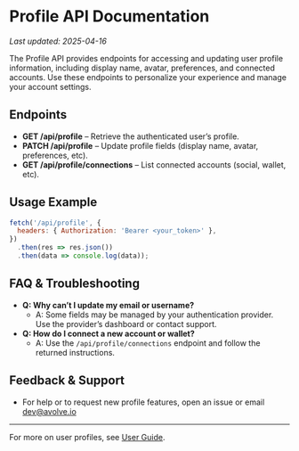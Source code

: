 # Profile API Documentation

_Last updated: 2025-04-16_

The Profile API provides endpoints for accessing and updating user profile information, including display name, avatar, preferences, and connected accounts. Use these endpoints to personalize your experience and manage your account settings.

## Endpoints

- **GET /api/profile** – Retrieve the authenticated user’s profile.
- **PATCH /api/profile** – Update profile fields (display name, avatar, preferences, etc).
- **GET /api/profile/connections** – List connected accounts (social, wallet, etc).

## Usage Example

```js
fetch('/api/profile', {
  headers: { Authorization: 'Bearer <your_token>' },
})
  .then(res => res.json())
  .then(data => console.log(data));
```

## FAQ & Troubleshooting

- **Q: Why can’t I update my email or username?**
  - A: Some fields may be managed by your authentication provider. Use the provider’s dashboard or contact support.
- **Q: How do I connect a new account or wallet?**
  - A: Use the `/api/profile/connections` endpoint and follow the returned instructions.

## Feedback & Support

- For help or to request new profile features, open an issue or email dev@avolve.io

---

For more on user profiles, see [User Guide](../guides/user-guide.md).
